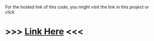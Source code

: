 For the hosted link of this code, you might visit the link in this project or click
# >>> <a href="https://itzbandhan.github.io/pricing">Link Here</a> <<<
